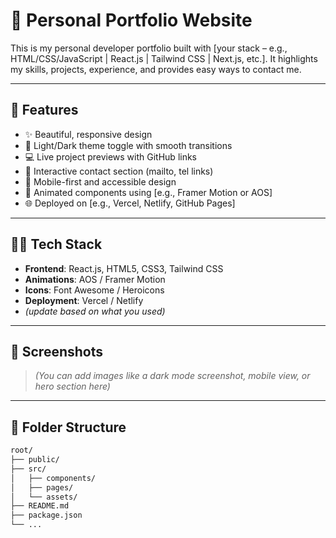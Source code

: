 # 💼 Personal Portfolio Website

This is my personal developer portfolio built with [your stack – e.g., HTML/CSS/JavaScript | React.js | Tailwind CSS | Next.js, etc.]. It highlights my skills, projects, experience, and provides easy ways to contact me.

---

## 🚀 Features

- ✨ Beautiful, responsive design
- 🌙 Light/Dark theme toggle with smooth transitions
- 💻 Live project previews with GitHub links
- 📧 Interactive contact section (mailto, tel links)
- 📱 Mobile-first and accessible design
- 🎨 Animated components using [e.g., Framer Motion or AOS]
- 🌐 Deployed on [e.g., Vercel, Netlify, GitHub Pages]

---

## 🧑‍💻 Tech Stack

- **Frontend**: React.js, HTML5, CSS3, Tailwind CSS  
- **Animations**: AOS / Framer Motion  
- **Icons**: Font Awesome / Heroicons  
- **Deployment**: Vercel / Netlify  
- *(update based on what you used)*

---

## 📸 Screenshots

> *(You can add images like a dark mode screenshot, mobile view, or hero section here)*

---

## 📂 Folder Structure

```bash
root/
├── public/
├── src/
│   ├── components/
│   ├── pages/
│   └── assets/
├── README.md
├── package.json
└── ...
